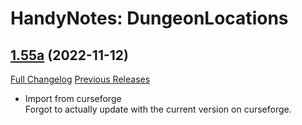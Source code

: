 # HandyNotes: DungeonLocations

## [1.55a](https://github.com/Caliaha/HandyNotes_DungeonLocations/tree/1.55a) (2022-11-12)
[Full Changelog](https://github.com/Caliaha/HandyNotes_DungeonLocations/compare/1.55...1.55a) [Previous Releases](https://github.com/Caliaha/HandyNotes_DungeonLocations/releases)

- Import from curseforge  
    Forgot to actually update with the current version on curseforge.  

